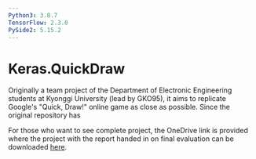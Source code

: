 ```yaml
---
Python3: 3.8.7
TensorFlow: 2.3.0
PySide2: 5.15.2
---
```

# Keras.QuickDraw
Originally a team project of the Department of Electronic Engineering students at Kyonggi University (lead by GKO95), it aims to replicate Google's "Quick, Draw!" online game as close as possible. Since the original repository has 

For those who want to see complete project, the OneDrive link is provided where the project with the report handed in on final evaluation can be downloaded [here](https://1drv.ms/u/s!Agn_rXycf1K4gYlDqAnb7RarCeaWEg).
